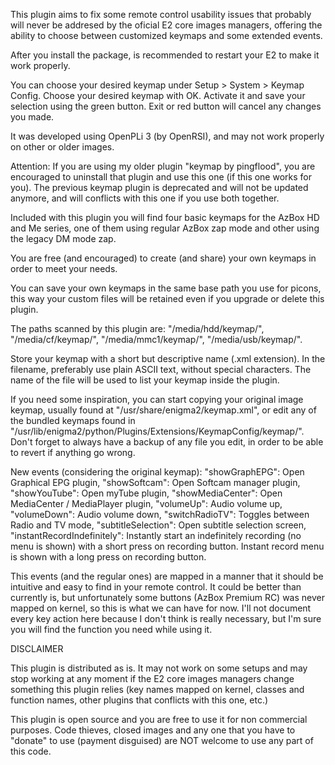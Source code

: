 This plugin aims to fix some remote control usability issues that probably will never be addresed by the oficial E2 core images managers, offering the ability to choose between customized keymaps and some extended events.

After you install the package, is recommended to restart your E2 to make it work properly.

You can choose your desired keymap under Setup > System > Keymap Config. Choose your desired keymap with OK. Activate it and save your selection using the green button. Exit or red button will cancel any changes you made.

It was developed using OpenPLi 3 (by OpenRSI), and may not work properly on other or older images.

Attention: If you are using my older plugin "keymap by pingflood", you are encouraged to uninstall that plugin and use this one (if this one works for you). The previous keymap plugin is deprecated and will not be updated anymore, and will conflicts with this one if you use both together.

Included with this plugin you will find four basic keymaps for the AzBox HD and Me series, one of them using regular AzBox zap mode and other using the legacy DM mode zap.

You are free (and encouraged) to create (and share) your own keymaps in order to meet your needs.

You can save your own keymaps in the same base path you use for picons, this way your custom files will be retained even if you upgrade or delete this plugin.

The paths scanned by this plugin are: "/media/hdd/keymap/", "/media/cf/keymap/", "/media/mmc1/keymap/", "/media/usb/keymap/". 

Store your keymap with a short but descriptive name (.xml extension). In the filename, preferably use plain ASCII text, without special characters. The name of the file will be used to list your keymap inside the plugin.

If you need some inspiration, you can start copying your original image keymap, usually found at "/usr/share/enigma2/keymap.xml", or edit any of the bundled keymaps found in "/usr/lib/enigma2/python/Plugins/Extensions/KeymapConfig/keymap/". Don't forget to always have a backup of any file you edit, in order to be able to revert if anything go wrong.

New events (considering the original keymap):
"showGraphEPG": Open Graphical EPG plugin,
"showSoftcam": Open Softcam manager plugin,
"showYouTube": Open myTube plugin,
"showMediaCenter": Open MediaCenter / MediaPlayer plugin,
"volumeUp": Audio volume up,
"volumeDown": Audio volume down,
"switchRadioTV": Toggles between Radio and TV mode,
"subtitleSelection": Open subtitle selection screen,
"instantRecordIndefinitely": Instantly start an indefinitely recording (no menu is shown) with a short press on recording button. Instant record menu is shown with a long press on recording button.

This events (and the regular ones) are mapped in a manner that it should be intuitive and easy to find in your remote control. It could be better than currently is, but unfortunately some buttons (AzBox Premium RC) was never mapped on kernel, so this is what we can have for now. I'll not document every key action here because I don't think is really necessary, but I'm sure you will find the function you need while using it.


DISCLAIMER

This plugin is distributed as is. It may not work on some setups and may stop working at any moment if the E2 core images managers change something this plugin relies (key names mapped on kernel, classes and function names, other plugins that conflicts with this one, etc.)

This plugin is open source and you are free to use it for non commercial purposes. Code thieves, closed images and any one that you have to "donate" to use (payment disguised) are NOT welcome to use any part of this code.
